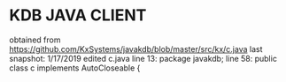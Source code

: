 # KDB JAVA CLIENT

obtained from https://github.com/KxSystems/javakdb/blob/master/src/kx/c.java
last snapshot: 1/17/2019
edited c.java 
line 13: package javakdb;
line 58: public class c implements AutoCloseable { 
